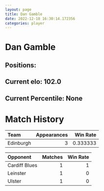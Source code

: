 ```yaml
---  
layout: page  
title: Dan Gamble  
date: 2022-12-18 16:30:14.172356  
categories: player  
---
```

# Dan Gamble

## Positions: 

## Current elo: 102.0

## Current Percentile: None

# Match History


| Team      |   Appearances |   Win Rate |
|:----------|--------------:|-----------:|
| Edinburgh |             3 |   0.333333 |

| Opponent      |   Matches |   Win Rate |
|:--------------|----------:|-----------:|
| Cardiff Blues |         1 |          1 |
| Leinster      |         1 |          0 |
| Ulster        |         1 |          0 |